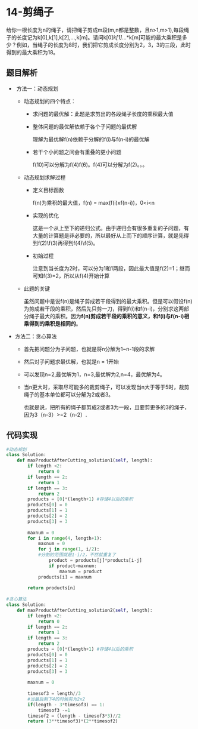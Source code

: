 # 14-剪绳子

给你一根长度为n的绳子，请把绳子剪成m段(m,n都是整数，且n>1,m>1),每段绳子的长度记为k[0],k[1],k[2],...,k[m]。请问k[0]*k[1]*...*k[m]可能的最大乘积是多少？例如，当绳子的长度为8时，我们把它剪成长度分别为2，3，3的三段，此时得到的最大乘积为18。

## 题目解析

- ​	方法一：动态规划

  - 动态规划的四个特点：

    - 求问题的最优解：此题是求剪出的各段绳子长度的乘积最大值

    - 整体问题的最优解依赖于各个子问题的最优解

      理解为最优解f(n)依赖于分解的f(i)与f(n-i)的最优解

    - 若干个小问题之间会有重叠的更小问题

      f(10)可以分解为f(4)f(6)。f(4)可以分解为f(2)。。。

  - 动态规划求解过程

    - 定义目标函数

      f(n)为乘积的最大值，f(n) = max(f(i)xf(n-i))，0<i<n

    - 实现的优化

      这是一个从上至下的递归公式。由于递归会有很多重复的子问题，有大量的计算题是非必要的，所以最好从上而下的顺序计算，就是先得到f(2)\f(3)再得到f(4)\f(5)。

    - 初始过程

      注意到当长度为2时，可以分为1和1两段，因此最大值是f(2)=1；继而可知f(3)=2，所以从f(4)开始计算

  - 此题的关键

    虽然问题中是说f(n)是绳子剪成若干段得到的最大乘积。但是可以假设f(n)为剪成若干段的乘积，然后先只剪一刀，得到f(i)和f(n-i)，分别求这两部分绳子最大的乘积。因为**f(n)剪成若干段的乘积的意义，和f(i)与f(n-i)相乘得到的乘积是相同的**。

- 方法二：贪心算法

  - 首先把问题分为子问题，也就是将n分解为1~n-1段的求解

  - 然后对子问题求最优解，也就是n = 1开始

  - 可以发现n=2,最优解为1，n=3,最优解为2,n=4，最优解为4。

  - 当n更大时，采取尽可能多的裁剪绳子，可以发现当n大于等于5时，裁剪绳子的基本单位都可以分解为2或者3。

    也就是说，把所有的绳子都剪成2或者3为一段，且要剪更多的3的绳子，因为3（n-3）>=2（n-2）.

    

## 代码实现

```python
#动态规划
class Solution:
    def maxProductAfterCutting_solution1(self, length):
        if length <2:
            return 0
        if length == 2:
            return 1
        if length == 3:
            return 2
        products = [0]*(length+1) #存储4以后的乘积
        products[0] = 0
        products[1] = 1
        products[2] = 2
        products[3] = 3
        
        maxnum = 0
        for i in range(4, length+1):
            maxnum = 0
            for j in range(1, i/2):
            #分割的范围就是1-i/2，不然就重复了
            	product = products[j]*products[i-j]
                if product>maxnum:
                    maxnum = product
            products[i] = maxnum
            
        return products[n]
           
#贪心算法
class Solution:
    def maxProductAfterCutting_solution2(self, length):
        if length <2:
            return 0
        if length == 2:
            return 1
        if length == 3:
            return 2
        products = [0]*(length+1) #存储4以后的乘积
        products[0] = 0
        products[1] = 1
        products[2] = 2
        products[3] = 3
        
        maxnum = 0
        
        timesof3 = length//3
        #当最后剩下4的时候剪为2x2
        if(length - 3*timesof3) == 1:
            timesof3 -=1
        timesof2 = (length - timesof3*3)//2
        return (3**timesof3)*(2**timesof2)
        
```





